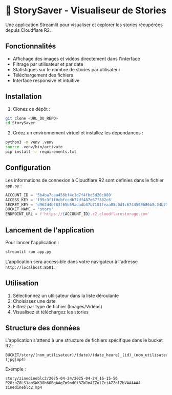 # 📱 StorySaver - Visualiseur de Stories

Une application Streamlit pour visualiser et explorer les stories récupérées depuis Cloudflare R2.

## Fonctionnalités

- Affichage des images et vidéos directement dans l'interface
- Filtrage par utilisateur et par date
- Statistiques sur le nombre de stories par utilisateur
- Téléchargement des fichiers
- Interface responsive et intuitive

## Installation

1. Clonez ce dépôt :
```bash
git clone <URL_DU_REPO>
cd StorySaver
```

2. Créez un environnement virtuel et installez les dépendances :
```bash
python3 -m venv .venv
source .venv/bin/activate
pip install -r requirements.txt
```

## Configuration

Les informations de connexion à Cloudflare R2 sont définies dans le fichier `app.py` :

```python
ACCOUNT_ID = '5b4ba7caa456bf4c1d7f4fbd5d20c880'
ACCESS_KEY = 'f99c3f1f0cbfccdb77df487e67f382c6'
SECRET_KEY = 'd962d4b783f65b59adadb47b7181feaa05c0d1c6744508686b8c34b23bee5ed2'
BUCKET_NAME = 'story'
ENDPOINT_URL = f'https://{ACCOUNT_ID}.r2.cloudflarestorage.com'
```

## Lancement de l'application

Pour lancer l'application :

```bash
streamlit run app.py
```

L'application sera accessible dans votre navigateur à l'adresse `http://localhost:8501`.

## Utilisation

1. Sélectionnez un utilisateur dans la liste déroulante
2. Choisissez une date
3. Filtrez par type de fichier (Images/Vidéos)
4. Visualisez et téléchargez les stories

## Structure des données

L'application s'attend à une structure de fichiers spécifique dans le bucket R2 :

```
BUCKET/story/(nom_utilisateur)/(date)/(date_heure)_(id)_(nom_utilisateur).(jpg|mp4)
```

Exemple :
```
story/zinedineblc2/2025-04-24/2025-04-24_16-15-56 P28znZ8LS1aoSWK38h6OBgAAgZm9odGt3ZWJmAZZolZciAZZolZbVAAAAAA zinedineblc2.mp4
``` 